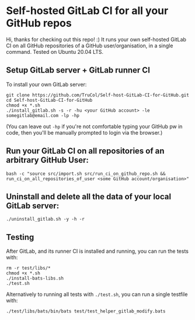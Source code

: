 # Self-hosted GitLab CI for all your GitHub repos

Hi, thanks for checking out this repo! :) It runs your own self-hosted GitLab CI on all GitHub repositories of a GitHub user/organisation, in a single command. Tested on Ubuntu 20.04 LTS. 


## Setup GitLab server + GitLab runner CI
To install your own GitLab server:
```
git clone https://github.com/TruCol/Self-host-GitLab-CI-for-GitHub.git
cd Self-host-GitLab-CI-for-GitHub
chmod +x *.sh
./install_gitlab.sh -s -r -hu <your GitHub account> -le somegitlab@email.com -lp -hp
```
(You can leave out `-hp` if you're not comfortable typing your GitHub pw in code, then you'll be manually prompted to login via the browser.)


## Run your GitLab CI on all repositories of an arbitrary GitHub User:
```
bash -c "source src/import.sh src/run_ci_on_github_repo.sh && run_ci_on_all_repositories_of_user <some GitHub account/organisation>"
```
## Uninstall and delete all the data of your local GitLab server:
```
./uninstall_gitlab.sh -y -h -r
```

## Testing
After GitLab, and its runner CI is installed and running, you can run the tests with: 
```
rm -r test/libs/*
chmod +x *.sh
./install-bats-libs.sh
./test.sh
```
Alternatively to running all tests with `./test.sh`, you can run a single testfile with:
```
./test/libs/bats/bin/bats test/test_helper_gitlab_modify.bats
```
